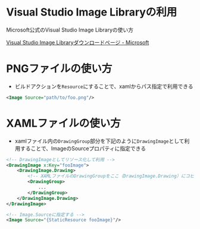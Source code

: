 # Visual Studio Image Libraryの利用

Microsoft公式のVisual Studio Image Libraryの使い方

[Visual Studio Image Libraryダウンロードページ - Microsoft](https://www.microsoft.com/en-us/download/details.aspx?id=35825)

# PNGファイルの使い方

- ビルドアクションを`Resource`にすることで、xamlからパス指定で利用できる

```xml
<Image Source="path/to/foo.png"/>
```

# XAMLファイルの使い方

- xamlファイル内の`DrawingGroup`部分を下記のように`DrawingImage`として利用することで、ImageのSourceプロパティに指定できる
```xml
<!-- DrawingImageとしてリソース化して利用 -->
<DrawingImage x:Key="fooImage">
    <DrawingImage.Drawing>
        <!-- XAMLファイルのDrawingGroupをここ（DrawingImage.Drawing）にコピペ -->
        <DrawingGroup>
            ...
        </DrawingGroup>
    </DrawingImage.Drawing>
</DrawingImage>
```
```xml
<!-- Image.Sourceに指定する -->
<Image Source="{StaticResource fooImage}"/>
```